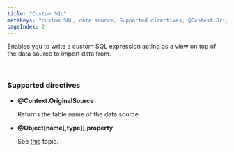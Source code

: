 ```yaml
---
title: "Custom SQL"
metaKeys: "custom SQL, data source, Supported directives, @Context.OriginalSource, Returns, table name, @Object[name[,type]].property"
pageIndex: 2
---
```



Enables you to write a custom SQL expression acting as a view on top of the data source to import data from.

<br/>

### Supported directives

*	**@Context.OriginalSource**

    Returns the table name of the data source

*	**@Object[name[,type]].property**

    See [this](../../../../directives.md) topic.

<!--ther's no link in documentation-->